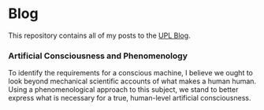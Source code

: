 # Blog
This repository contains all of my posts to the [UPL Blog](https://www.upl.cs.wisc.edu/blog.html). 

### Artificial Consciousness and Phenomenology
To identify the requirements for a conscious machine, I believe we ought to look beyond mechanical scientific accounts of what makes a human human. Using a phenomenological approach to this subject, we stand to better express what is necessary for a true, human-level artificial consciousness. 